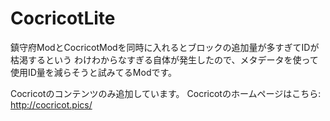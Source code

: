 # CocricotLite

鎮守府ModとCocricotModを同時に入れるとブロックの追加量が多すぎてIDが枯渇するという
わけわからなすぎる自体が発生したので、メタデータを使って使用ID量を減らそうと試みてるModです。

Cocricotのコンテンツのみ追加しています。 Cocricotのホームページはこちら: http://cocricot.pics/

